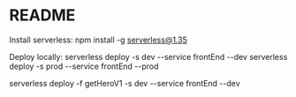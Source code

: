 # README
Install serverless:
npm install -g serverless@1.35

Deploy locally:
serverless deploy -s dev --service frontEnd --dev
serverless deploy -s prod --service frontEnd --prod

serverless deploy -f getHeroV1 -s dev --service frontEnd --dev
